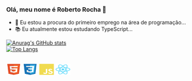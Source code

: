 ### Olá, meu nome é Roberto Rocha 👋

- 👔 Eu estou a procura do primeiro emprego na área de programação...
- 📚 Eu atualmente estou estudando TypeScript...

[![Anurag's GitHub stats](https://github-readme-stats.vercel.app/api?username=RobertoDRS&theme=transparent&show_icons=true&locale=pt-br&title_color=483D8B&text_color=808080&icon_color=000080&card_width=700px)](https://github.com/anuraghazra/github-readme-stats)
<br>
[![Top Langs](https://github-readme-stats.vercel.app/api/top-langs/?username=RobertoDRS&theme=transparent&show_icons=true&locale=pt-br&title_color=483D8B&text_color=808080&icon_color=000080&card_width=700px)](https://github.com/anuraghazra/github-readmestats)


<div style="display: inline_block"><br>
  <img align="center" alt="Rob-HTML" height="30" width="40" src="https://raw.githubusercontent.com/devicons/devicon/master/icons/html5/html5-original.svg">
  <img align="center" alt="Rob-CSS" height="30" width="40" src="https://raw.githubusercontent.com/devicons/devicon/master/icons/css3/css3-original.svg">
  <img align="center" alt="Rob-Js" height="30" width="40" src="https://raw.githubusercontent.com/devicons/devicon/master/icons/javascript/javascript-plain.svg">
  <img align="center" alt="Rob-React" height="30" width="40" src="https://raw.githubusercontent.com/devicons/devicon/master/icons/react/react-original.svg">
</div>

